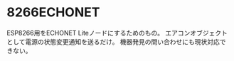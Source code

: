 # 8266ECHONET

ESP8266用をECHONET Liteノードにするためのもの。
エアコンオブジェクトとして電源の状態変更通知を送るだけ。
機器発見の問い合わせにも現状対応できない。
